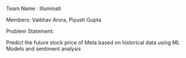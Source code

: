 Team Name : Illuminati

Members: Vaibhav Arora, Piyush Gupta

Problem Statement:

Predict the future stock price of Meta based on historical data using ML Models and sentiment analysis
